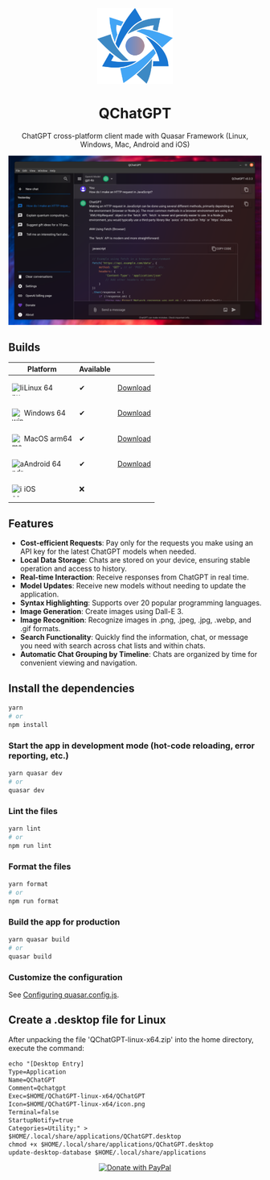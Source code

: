 <p align="center">
  <img width="150" src="src/assets/QChatGPT_logo_1024x1024.png" alt="QChatGPT">
  <h1 align="center">QChatGPT</h1>
  <p align="center">ChatGPT cross-platform client made with Quasar Framework (Linux, Windows, Mac, Android and iOS)</p>
</p>

![Preview](res/preview.png)

## Builds

|Platform|Available||
|--------|---------|--|
|<p><img width="24" height="24" align="left" src="https://img.icons8.com/nolan/64/1A6DFF/C822FF/linux--v2.png" alt="linux"> Linux 64 </p>|✔|[Download](https://github.com/timamus/QChatGPT/releases/latest)|
|<p><img width="24" height="24" align="left" src="https://img.icons8.com/nolan/64/windows-10.png" alt="windows"> Windows 64 </p>|✔|[Download](https://github.com/timamus/QChatGPT/releases/latest)|
|<p><img width="24" height="24" align="left" src="https://img.icons8.com/nolan/64/mac-logo.png" alt="mac"> MacOS arm64 </p>|✔|[Download](https://github.com/timamus/QChatGPT/releases/latest)|
|<p><img width="24" height="24" align="left" src="https://img.icons8.com/nolan/64/android-os.png" alt="android"> Android 64 </p>|✔|[Download](https://github.com/timamus/QChatGPT/releases/latest)|
|<p><img width="24" height="24" align="left" src="https://img.icons8.com/nolan/64/ios-logo.png" alt="ios"> iOS </p>|❌| |

## Features

- **Cost-efficient Requests**: Pay only for the requests you make using an API key for the latest ChatGPT models when needed.
- **Local Data Storage**: Chats are stored on your device, ensuring stable operation and access to history.
- **Real-time Interaction**: Receive responses from ChatGPT in real time.
- **Model Updates**: Receive new models without needing to update the application.
- **Syntax Highlighting**: Supports over 20 popular programming languages.
- **Image Generation**: Create images using Dall-E 3.
- **Image Recognition**: Recognize images in .png, .jpeg, .jpg, .webp, and .gif formats.
- **Search Functionality**: Quickly find the information, chat, or message you need with search across chat lists and within chats.
- **Automatic Chat Grouping by Timeline**: Chats are organized by time for convenient viewing and navigation.

## Install the dependencies
```bash
yarn
# or
npm install
```

### Start the app in development mode (hot-code reloading, error reporting, etc.)
```bash
yarn quasar dev
# or
quasar dev
```


### Lint the files
```bash
yarn lint
# or
npm run lint
```


### Format the files
```bash
yarn format
# or
npm run format
```



### Build the app for production
```bash
yarn quasar build
# or
quasar build
```

### Customize the configuration
See [Configuring quasar.config.js](https://v2.quasar.dev/quasar-cli-vite/quasar-config-js).

## Create a .desktop file for Linux

After unpacking the file 'QChatGPT-linux-x64.zip' into the home directory, execute the command:

```
echo "[Desktop Entry]
Type=Application
Name=QChatGPT
Comment=Qchatgpt
Exec=$HOME/QChatGPT-linux-x64/QChatGPT
Icon=$HOME/QChatGPT-linux-x64/icon.png
Terminal=false
StartupNotify=true
Categories=Utility;" > $HOME/.local/share/applications/QChatGPT.desktop
chmod +x $HOME/.local/share/applications/QChatGPT.desktop
update-desktop-database $HOME/.local/share/applications
```

<div align="center">
  <a href="https://paypal.me/tmusab">
    <img src="https://raw.githubusercontent.com/stefan-niedermann/paypal-donate-button/master/paypal-donate-button.png" alt="Donate with PayPal" width="200"/>
  </a>
</div>
